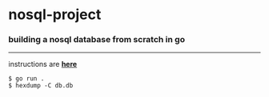 # nosql-project
### building a nosql database from scratch in go
---
instructions are **[here](https://betterprogramming.pub/build-a-nosql-database-from-the-scratch-in-1000-lines-of-code-8ed1c15ed924)**

`$ go run .`  
`$ hexdump -C db.db`